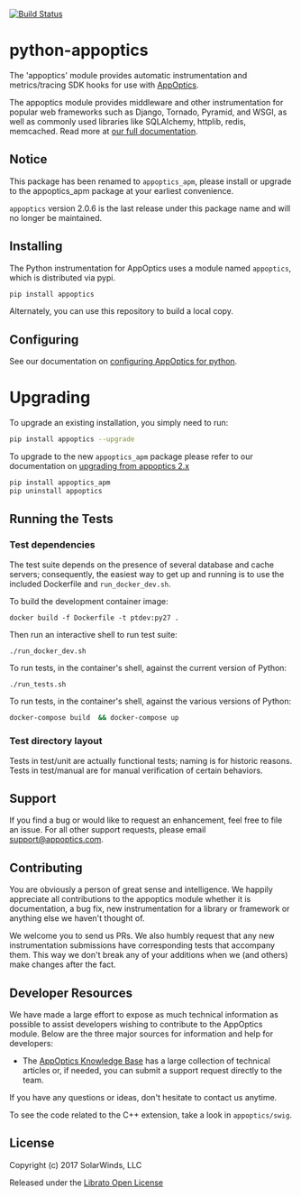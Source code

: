 [![Build Status](https://travis-ci.com/librato/python-appoptics.svg?token=hJPGuB4cPyioy5R8LBV9&branch=ci)](https://travis-ci.com/librato/python-appoptics)

# python-appoptics

The 'appoptics' module provides automatic instrumentation and metrics/tracing SDK hooks for use with [AppOptics](https://appoptics.com).

The appoptics module provides middleware and other instrumentation for popular web frameworks such as Django, Tornado, Pyramid, and WSGI, as well as commonly used libraries like SQLAlchemy, httplib, redis, memcached.  Read more at [our full documentation](https://docs.appoptics.com/kb/apm_tracing/python/).


## Notice

This package has been renamed to `appoptics_apm`, please install or upgrade to the appoptics_apm package at your earliest convenience.

`appoptics` version 2.0.6 is the last release under this package name and will no longer be maintained.

## Installing

The Python instrumentation for AppOptics uses a module named `appoptics`, which is distributed via pypi.

```sh
pip install appoptics
```

Alternately, you can use this repository to build a local copy.

## Configuring

See our documentation on [configuring AppOptics for python](https://docs.appoptics.com/kb/apm_tracing/python/configure/).

# Upgrading

To upgrade an existing installation, you simply need to run:

```sh
pip install appoptics --upgrade
```
To upgrade to the new `appoptics_apm` package please refer to our documentation on [upgrading from appoptics 2.x](https://docs.appoptics.com/kb/apm_tracing/python/upgrade/#upgrading-from-appoptics-agent-2-x)

```sh
pip install appoptics_apm
pip uninstall appoptics
``` 

## Running the Tests

### Test dependencies

The test suite depends on the presence of several database and cache servers; consequently, the easiest way to get up and running is to use the included Dockerfile and `run_docker_dev.sh`.

To build the development container image:
```
docker build -f Dockerfile -t ptdev:py27 .
```

Then run an interactive shell to run test suite:
```
./run_docker_dev.sh
```

To run tests, in the container's shell, against the current version of Python:
```sh
./run_tests.sh
```

To run tests, in the container's shell, against the various versions of Python:
```sh
docker-compose build  && docker-compose up
```

### Test directory layout

Tests in test/unit are actually functional tests; naming is for historic
reasons.  Tests in test/manual are for manual verification of certain
behaviors.

## Support

If you find a bug or would like to request an enhancement, feel free to file
an issue. For all other support requests, please email support@appoptics.com.

## Contributing

You are obviously a person of great sense and intelligence. We happily
appreciate all contributions to the appoptics module whether it is documentation,
a bug fix, new instrumentation for a library or framework or anything else
we haven't thought of.

We welcome you to send us PRs. We also humbly request that any new
instrumentation submissions have corresponding tests that accompany
them. This way we don't break any of your additions when we (and others)
make changes after the fact.

## Developer Resources

We have made a large effort to expose as much technical information
as possible to assist developers wishing to contribute to the AppOptics module.
Below are the three major sources for information and help for developers:

* The [AppOptics Knowledge Base](https://docs.appoptics.com/)
has a large collection of technical articles or, if needed, you can submit a
support request directly to the team.

If you have any questions or ideas, don't hesitate to contact us anytime.

To see the code related to the C++ extension, take a look in `appoptics/swig`.

## License

Copyright (c) 2017 SolarWinds, LLC

Released under the [Librato Open License](http://docs.appoptics.com/Instrumentation/librato-open-license.html)
